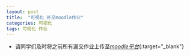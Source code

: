 ```yaml
---
layout: post
title:  "可视化 补交moodle作业"
categories: 可视化
tags: 可视化 作业
---
```


* 请同学们及时将之前所有漏交作业上传至[*moodle平台*](http://moodle.cugb.edu.cn/){:target="_blank"}